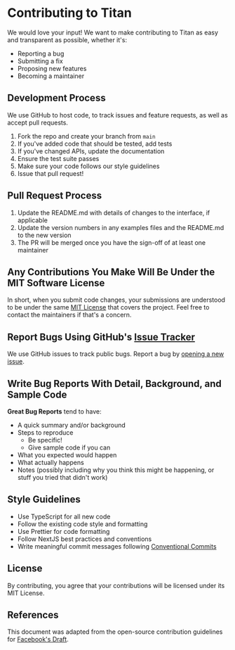 # Contributing to Titan

We would love your input! We want to make contributing to Titan as easy and transparent as possible, whether it's:

- Reporting a bug
- Submitting a fix
- Proposing new features
- Becoming a maintainer

## Development Process

We use GitHub to host code, to track issues and feature requests, as well as accept pull requests.

1. Fork the repo and create your branch from `main`
2. If you've added code that should be tested, add tests
3. If you've changed APIs, update the documentation
4. Ensure the test suite passes
5. Make sure your code follows our style guidelines
6. Issue that pull request!

## Pull Request Process

1. Update the README.md with details of changes to the interface, if applicable
2. Update the version numbers in any examples files and the README.md to the new version
3. The PR will be merged once you have the sign-off of at least one maintainer

## Any Contributions You Make Will Be Under the MIT Software License

In short, when you submit code changes, your submissions are understood to be under the same [MIT License](http://choosealicense.com/licenses/mit/) that covers the project. Feel free to contact the maintainers if that's a concern.

## Report Bugs Using GitHub's [Issue Tracker](https://github.com/yourusername/titan/issues)

We use GitHub issues to track public bugs. Report a bug by [opening a new issue](https://github.com/yourusername/titan/issues/new).

## Write Bug Reports With Detail, Background, and Sample Code

**Great Bug Reports** tend to have:

- A quick summary and/or background
- Steps to reproduce
  - Be specific!
  - Give sample code if you can
- What you expected would happen
- What actually happens
- Notes (possibly including why you think this might be happening, or stuff you tried that didn't work)

## Style Guidelines

- Use TypeScript for all new code
- Follow the existing code style and formatting
- Use Prettier for code formatting
- Follow NextJS best practices and conventions
- Write meaningful commit messages following [Conventional Commits](https://www.conventionalcommits.org/)

## License

By contributing, you agree that your contributions will be licensed under its MIT License.

## References

This document was adapted from the open-source contribution guidelines for [Facebook's Draft](https://github.com/facebook/draft-js/blob/a9316a723f9e918afde44dea68b5f9f39b7d9b00/CONTRIBUTING.md). 